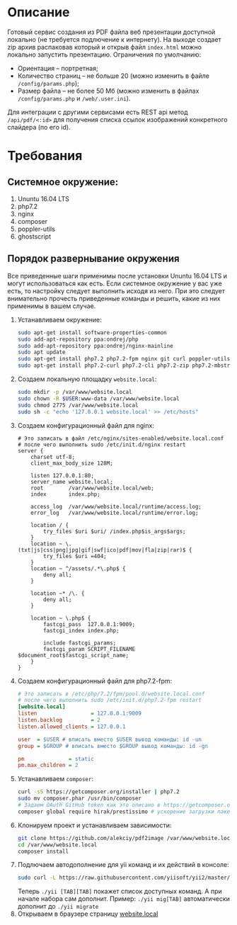 # Описание
Готовый сервис создания из PDF файла веб презентации доступной локально (не требуется
подлючение к интернету). На выходе создает zip архив распаковав который и открыв файл
`index.html` можно локально запустить презентацию.
Ограничения по умолчанию:
* Ориентация – портретная;
* Количество страниц – не больше 20 (можно изменить в файле `/config/params.php`);
* Размер файла – не более 50 Мб (можно изменить в файлах `/config/params.php` и `/web/.user.ini`).

Для интеграции с другими сервисами есть REST api метод `/api/pdf/<:id>` для получения списка ссылок изображений
конкретного слайдера (по его id).

# Требования

## Системное окружение:
1. Ununtu 16.04 LTS
1. php7.2
1. nginx
1. composer
1. poppler-utils
1. ghostscript

## Порядок развернывание окружения
Все приведенные шаги применимы после установки Ununtu 16.04 LTS и могут
использоваться как есть. Если системное окружение у вас уже есть, то
настройку следует выполнить исходя из него. При это следует внимательно прочесть
приведенные команды и решить, какие из них применимы в вашем случае.

1. Устанавливаем окружение:
    ```bash
    sudo apt-get install software-properties-common
    sudo add-apt-repository ppa:ondrej/php
    sudo add-apt-repository ppa:ondrej/nginx-mainline
    sudo apt update
    sudo apt-get install php7.2 php7.2-fpm nginx git curl poppler-utils ghostscript
    sudo apt-get install php7.2-curl php7.2-cli php7.2-zip php7.2-mbstring
    ```
1. Создаем локальную площадку `website.local`:
    ```bash
    sudo mkdir -p /var/www/website.local
    sudo chown -R $USER:www-data /var/www/website.local
    sudo chmod 2775 /var/www/website.local
    sudo sh -c "echo '127.0.0.1 website.local' >> /etc/hosts"
    ```
1. Создаем конфигурационный файл для nginx:
    ```nginx
    # Это записать в файл /etc/nginx/sites-enabled/website.local.conf
    # после чего выполнить sudo /etc/init.d/nginx restart
    server {
        charset utf-8;
        client_max_body_size 128M;

        listen 127.0.0.1:80;
        server_name website.local;
        root        /var/www/website.local/web;
        index       index.php;

        access_log  /var/www/website.local/runtime/access.log;
        error_log   /var/www/website.local/runtime/error.log;

        location / {
            try_files $uri $uri/ /index.php$is_args$args;
        }
        location ~ \.(txt|js|css|png|jpg|gif|swf|ico|pdf|mov|fla|zip|rar)$ {
            try_files $uri =404;
        }
        location ~ ^/assets/.*\.php$ {
            deny all;
        }

        location ~* /\. {
            deny all;
        }

        location ~ \.php$ {
            fastcgi_pass  127.0.0.1:9009;
            fastcgi_index index.php;

            include fastcgi_params;
            fastcgi_param SCRIPT_FILENAME $document_root$fastcgi_script_name;
        }
    }
    ```
1. Создаем конфигурационный файл для php7.2-fpm:
    ```ini
    # Это записать в /etc/php/7.2/fpm/pool.d/website.local.conf
    # после чего выполнить sudo /etc/init.d/php7.2-fpm restart
    [website.local]
    listen                 = 127.0.0.1:9009
    listen.backlog         = 2
    listen.allowed_clients = 127.0.0.1

    user  = $USER # вписать вместо $USER вывод команды: id -un
    group = $GROUP # вписать вместо $GROUP вывод команды: id -gn

    pm              = static
    pm.max_children = 2
    ```
1. Устанавливаем `composer`:
    ```bash
    curl -sS https://getcomposer.org/installer | php7.2
    sudo mv composer.phar /usr/bin/composer
    # Задаем OAuth GitHub token как это описано в https://getcomposer.org/doc/articles/troubleshooting.md#api-rate-limit-and-oauth-tokens
    composer global require hirak/prestissimo # ускорение загрузки пакетов
    ```
1. Клонируем проект и устанавливаем зависимости:
    ```bash
    git clone https://github.com/alekciy/pdf2image /var/www/website.local
    cd /var/www/website.local
    composer install
    ```
1. Подлючаем автодополнение для yii команд и их действий в консоле:
    ```bash
    sudo curl -L https://raw.githubusercontent.com/yiisoft/yii2/master/contrib/completion/bash/yii -o /etc/bash_completion.d/yii && source ~/.bashrc
    ```
    Теперь `./yii [TAB][TAB]` покажет список доступных команд. А при начале набора сам дополнит. Пример: `./yii mig[TAB]` автоматически дополнит до `./yii migrate`
1. Открываем в браузере страницу [website.local](http://website.local)


